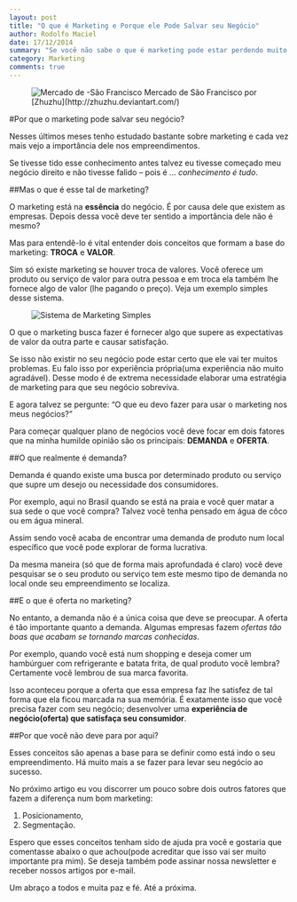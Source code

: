 ```yaml
---
layout: post
title: "O que é Marketing e Porque ele Pode Salvar seu Negócio"
author: Rodolfo Maciel
date: 17/12/2014
summary: "Se você não sabe o que é marketing pode estar perdendo muito dinheiro no seu empreendimento. Essa ciência de fazer negócios pode salvar e expandir sua empresa. Portanto, se você precisa do marketing então é imprescindível entender o que ele é e como aplicá-lo. "
category: Marketing
comments: true
---
```

<figure>
	<img src="{{ site.baseurl }}/images/mercado-sao-francisco-eua.jpg" alt="Mercado de -São Francisco"/>
	<figcaptio>Mercado de São Francisco por [Zhuzhu](http://zhuzhu.deviantart.com/)</figcaption>
</figure>

#Por que o marketing pode salvar seu negócio?

Nesses últimos meses tenho estudado bastante sobre marketing e cada vez mais vejo a importância dele nos empreendimentos.

Se tivesse tido esse conhecimento antes talvez eu tivesse começado meu negócio direito e não tivesse falido – pois é … *conhecimento é tudo*.

##Mas o que é esse tal de marketing?

O marketing está na **essência** do negócio. É por causa dele que existem as empresas. Depois dessa você deve ter sentido a importância dele não é mesmo?

Mas para entendê-lo é vital entender dois conceitos que formam a base do marketing: **TROCA** e **VALOR**.

Sim só existe marketing se houver troca de valores. Você oferece um produto ou serviço de valor para outra pessoa e em troca ela também lhe fornece algo de valor (lhe pagando o preço). Veja um exemplo simples desse sistema.

<figure>
	<img src="{{ site.baseurl }}/images/o-que-e-marekting-sistema-de-marketing.png" alt="Sistema de Marketing Simples"/>
</figure>

O que o marketing busca fazer é fornecer algo que supere as expectativas de valor da outra parte e causar satisfação.

Se isso não existir no seu negócio pode estar certo que ele vai ter muitos problemas. Eu falo isso por experiência própria(uma experiência não muito agradável). Desse modo é de extrema necessidade elaborar uma estratégia de marketing para que seu negócio sobreviva.

E agora talvez se pergunte: “O que eu devo fazer para usar o marketing nos meus negócios?”

Para começar qualquer plano de negócios você deve focar em dois fatores que na minha humilde opinião são os principais: **DEMANDA** e **OFERTA**.

##O que realmente é demanda?

Demanda é quando existe uma busca por determinado produto ou serviço que supre um desejo ou necessidade dos consumidores.

Por exemplo, aqui no Brasil quando se está na praia e você quer matar a sua sede o que você compra? Talvez você tenha pensado em água de côco ou em água mineral.

Assim sendo você acaba de encontrar uma demanda de produto num local específico que você pode explorar de forma lucrativa.

Da mesma maneira (só que de forma mais aprofundada é claro) você deve pesquisar se o seu produto ou serviço tem este mesmo tipo de demanda no local onde seu empreendimento se localiza.

##E o que é oferta no marketing?

No entanto, a demanda não é a única coisa que deve se preocupar. A oferta é tão importante quanto a demanda. Algumas empresas fazem *ofertas tão boas que acabam se tornando marcas conhecidas*.

Por exemplo, quando você está num shopping e deseja comer um hambúrguer com refrigerante e batata frita, de qual produto você lembra? Certamente você lembrou de sua marca favorita.

Isso aconteceu porque a oferta que essa empresa faz lhe satisfez de tal forma que ela ficou marcada na sua memória. É exatamente isso que você precisa fazer com seu negócio; desenvolver uma **experiência de negócio(oferta) que satisfaça seu consumidor**.

##Por que você não deve para por aqui?

Esses conceitos são apenas a base para se definir como está indo o seu empreendimento. Há muito mais a se fazer para levar seu negócio ao sucesso.

No próximo artigo eu vou discorrer um pouco sobre dois outros fatores que fazem a diferença num bom marketing:
1. Posicionamento,
2. Segmentação.

Espero que esses conceitos tenham sido de ajuda pra você e gostaria que comentasse abaixo o que achou(pode acreditar que isso vai ser muito importante pra mim). Se deseja também pode assinar nossa newsletter e receber nossos artigos por e-mail.

Um abraço a todos e muita paz e fé. Até a próxima.
